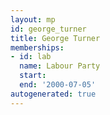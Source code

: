 ```yaml
---
layout: mp
id: george_turner
title: George Turner
memberships:
- id: lab
  name: Labour Party
  start: 
  end: '2000-07-05'
autogenerated: true
---
```

